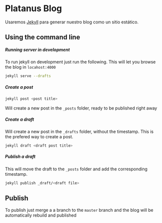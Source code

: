 # Platanus Blog

Usaremos [Jekyll][1] para generar nuestro blog como un sitio estático.

## Using the command line

##### Running server in development

To run jekyll on development just run the following. This will let you browse the blog in `locahost:4000`

```bash
jekyll serve --drafts
```

##### Create a post

```bash
jekyll post <post title>
```

Will create a new post in the `_posts` folder, ready to be published right away

##### Create a draft

Will create a new post in the `_drafts` folder, without the timestamp. This is the prefered way to create a post.

```bash
jekyll draft <draft post title>
```

##### Publish a draft

This will move the draft to the `_posts` folder and add the corresponding timestamp.

```bash
jekyll publish _draft/<draft file>
```

## Publish

To publish just merge a a branch to the `master` branch and the blog will be automatically rebuild and published

[1]: http://jekyllrb.com
